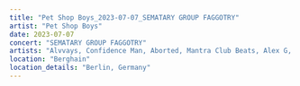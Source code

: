 ```yaml
---
title: "Pet Shop Boys_2023-07-07_SEMATARY GROUP FAGGOTRY"
artist: "Pet Shop Boys"
date: 2023-07-07
concert: "SEMATARY GROUP FAGGOTRY"
artists: "Alvvays, Confidence Man, Aborted, Mantra Club Beats, Alex G, Jake Bugg, 21 Acts of Manslaughter	Grindcore	United States, La Paloma, Baby Keem, Buckshot, ABBA, Bladee, Pet Shop Boys, 9 Foot Super SoldierCrossoverHardcore, 12 Gauge Rampage, Arlo Parks, Alissic, 324	Grindcore	Japan"
location: "Berghain"
location_details: "Berlin, Germany"
---
```

